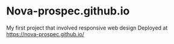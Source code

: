 # Nova-prospec.github.io
My first project that involved responsive web design
Deployed at https://nova-prospec.github.io/
